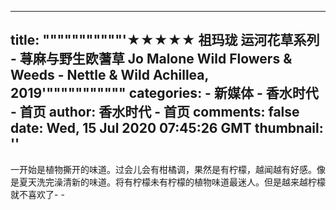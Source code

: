 
---
title: """""""""""'★★★★★ 祖玛珑 运河花草系列 - 荨麻与野生欧蓍草 Jo Malone Wild Flowers & Weeds - Nettle & Wild Achillea, 2019'"""""""""""
categories: 
    - 新媒体
    - 香水时代 - 首页
author: 香水时代 - 首页
comments: false
date: Wed, 15 Jul 2020 07:45:26 GMT
thumbnail: ''
---

<div>   
一开始是植物撕开的味道。过会儿会有柑橘调，果然是有柠檬，越闻越有好感。像是夏天洗完澡清新的味道。将有柠檬未有柠檬的植物味道最迷人。但是越来越柠檬就不喜欢了- -  
</div>
            